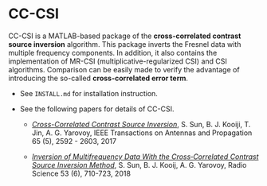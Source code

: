 CC-CSI
======

CC-CSI is a MATLAB-based package of the **cross-correlated contrast source inversion** algorithm. This package inverts the Fresnel data with multiple frequency components. In addition, it also contains the implementation of MR-CSI (multiplicative-regularized CSI) and CSI algorithms. Comparison can be easily made to verify the advantage of introducing the so-called **cross-correlated error term**. 

- See `INSTALL.md` for installation instruction.

- See the following papers for details of CC-CSI.

	- [*Cross-Correlated Contrast Source Inversion*](https://ieeexplore.ieee.org/stamp/stamp.jsp?arnumber=7862846), S. Sun, B. J. Kooiji, T. Jin, A. G. Yarovoy, IEEE Transactions on Antennas and Propagation 65 (5), 2592 - 2603, 2017

	- [*Inversion of Multifrequency Data With the Cross‐Correlated Contrast Source Inversion Method*](https://agupubs.onlinelibrary.wiley.com/doi/pdf/10.1029/2017RS006505), S. Sun, B. J. Kooij, A. G. Yarovoy, Radio Science 53 (6), 710-723, 2018



